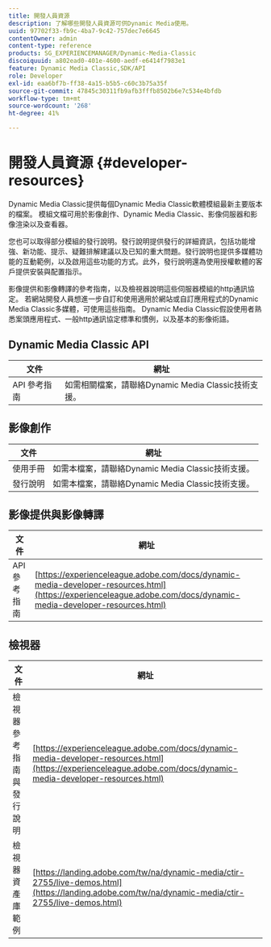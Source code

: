 ```yaml
---
title: 開發人員資源
description: 了解哪些開發人員資源可供Dynamic Media使用。
uuid: 97702f33-fb9c-4ba7-9c42-757dec7e6645
contentOwner: admin
content-type: reference
products: SG_EXPERIENCEMANAGER/Dynamic-Media-Classic
discoiquuid: a802ead0-401e-4600-aedf-e6414f7983e1
feature: Dynamic Media Classic,SDK/API
role: Developer
exl-id: eaa6bf7b-ff38-4a15-b5b5-c60c3b75a35f
source-git-commit: 47845c30311fb9afb3fffb8502b6e7c534e4bfdb
workflow-type: tm+mt
source-wordcount: '268'
ht-degree: 41%

---
```


# 開發人員資源 {#developer-resources}

Dynamic Media Classic提供每個Dynamic Media Classic軟體模組最新主要版本的檔案。 模組文檔可用於影像創作、Dynamic Media Classic、影像伺服器和影像渲染以及查看器。

您也可以取得部分模組的發行說明。發行說明提供發行的詳細資訊，包括功能增強、新功能、提示、疑難排解建議以及已知的重大問題。發行說明也提供多媒體功能的互動範例，以及啟用這些功能的方式。此外，發行說明還為使用授權軟體的客戶提供安裝與配置指示。

影像提供和影像轉譯的參考指南，以及檢視器說明這些伺服器模組的http通訊協定。 若網站開發人員想進一步自訂和使用適用於網站或自訂應用程式的Dynamic Media Classic多媒體，可使用這些指南。 Dynamic Media Classic假設使用者熟悉案頭應用程式、一般http通訊協定標準和慣例，以及基本的影像術語。

## Dynamic Media Classic API

| 文件 | 網址 |
| --- | --- |
| API 參考指南 | 如需相關檔案，請聯絡Dynamic Media Classic技術支援。 |

## 影像創作

| 文件 | 網址 |
| --- | --- |
| 使用手冊 | 如需本檔案，請聯絡Dynamic Media Classic技術支援。 |
| 發行說明 | 如需本檔案，請聯絡Dynamic Media Classic技術支援。 |

## 影像提供與影像轉譯

| 文件 | 網址 |
| --- | --- |
| API 參考指南 | [https://experienceleague.adobe.com/docs/dynamic-media-developer-resources.html](https://experienceleague.adobe.com/docs/dynamic-media-developer-resources.html) |

## 檢視器

| 文件 | 網址 |
| --- | --- |
| 檢視器參考指南與發行說明 | [https://experienceleague.adobe.com/docs/dynamic-media-developer-resources.html](https://experienceleague.adobe.com/docs/dynamic-media-developer-resources.html) |
| 檢視器資產庫範例 | [https://landing.adobe.com/tw/na/dynamic-media/ctir-2755/live-demos.html](https://landing.adobe.com/tw/na/dynamic-media/ctir-2755/live-demos.html) |


<!-- 

**Web-to-Print**

|Document|Web address|
|--- |--- |
|Reference Guide|[https://www.adobe.com/go/learn_s7_webtoprint_en](https://www.adobe.com/go/learn_s7_webtoprint_en)| 

-->
